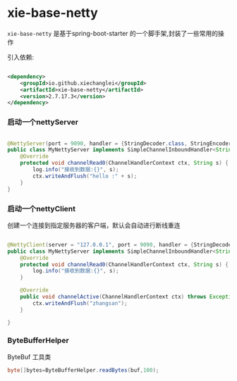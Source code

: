 # xie-base-netty

`xie-base-netty` 是基于spring-boot-starter 的一个脚手架,封装了一些常用的操作

引入依赖:

```xml

<dependency>
    <groupId>io.github.xiechanglei</groupId>
    <artifactId>xie-base-netty</artifactId>
    <version>2.7.17.3</version>
</dependency>
```

### 启动一个nettyServer

```java

@NettyServer(port = 9090, handler = {StringDecoder.class, StringEncoder.class})
public class MyNettyServer implements SimpleChannelInboundHandler<String> {
    @Override
    protected void channelRead0(ChannelHandlerContext ctx, String s) {
        log.info("接收到数据:{}", s);
        ctx.writeAndFlush("hello :" + s);
    }
}
```

### 启动一个nettyClient

创建一个连接到指定服务器的客户端，默认会自动进行断线重连

```java

@NettyClient(server = "127.0.0.1", port = 9090, handler = {StringDecoder.class, StringEncoder.class})
public class MyNettyServer implements SimpleChannelInboundHandler<String> {
    @Override
    protected void channelRead0(ChannelHandlerContext ctx, String s) {
        log.info("接收到数据:{}", s);
    }

    @Override
    public void channelActive(ChannelHandlerContext ctx) throws Exception {
        ctx.writeAndFlush("zhangsan");
    }

}
```

### ByteBufferHelper

ByteBuf 工具类

```java
byte[]bytes=ByteBufferHelper.readBytes(buf,100);
```